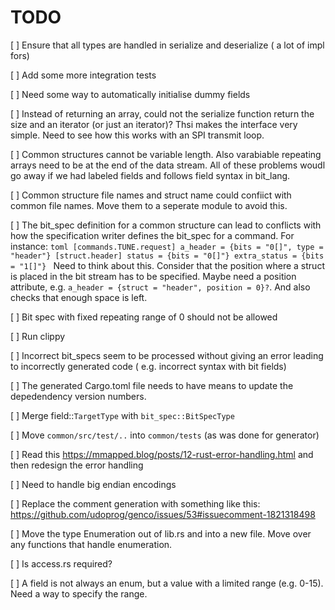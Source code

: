   # TODO

 

  [ ] Ensure that all types are handled in serialize and deserialize ( a lot of impl fors)

  [ ] Add some more integration tests

  [ ] Need some way to automatically initialise dummy fields 

  [ ] Instead of returning  an array, could not the serialize function return the size and an iterator (or just an iterator)? Thsi makes the interface very simple. Need to see how this works with an SPI transmit  loop. 

  [ ] Common structures cannot be variable length. Also varabiable repeating arrays need to be at the end of 
    the data stream. All of these problems woudl go away if we had labeled fields and follows field syntax
    in bit_lang.

  [ ] Common structure file names and struct name could confiict with common file names.
    Move them to a seperate module to avoid this.

  [ ] The bit_spec definition for a common structure can lead to conflicts  with how the specification writer
    defines the bit_spec for a command. For instance:
    ```toml
        [commands.TUNE.request]
        a_header = {bits = "0[]", type = "header"}
        [struct.header]
        status = {bits = "0[]"}
        extra_status = {bits = "1[]"}
    ```
    Need to think about this. Consider that the position where a struct is placed in the bit stream
    has to be specified. Maybe need a position  attribute, e.g. `a_header = {struct = "header", position = 0}?`.
    And also checks that enough space is left.
  
  [ ] Bit spec with fixed repeating range of 0 should not be allowed   
  
  [ ] Run clippy
  
  [ ] Incorrect bit_specs seem to be processed without giving an error leading to incorrectly generated code
    ( e.g. incorrect syntax with bit fields)
  
  [ ] The generated Cargo.toml file needs to have means to update the depedendency version numbers.
  
  [ ] Merge field::`TargetType` with `bit_spec::BitSpecType`
  
   [ ] Move `common/src/test/..` into `common/tests` (as was done for generator)
  
   [ ] Read this  https://mmapped.blog/posts/12-rust-error-handling.html and then redesign the error handling
  
   [ ] Need to handle big endian encodings
  
   [ ] Replace the comment generation with something like this:  https://github.com/udoprog/genco/issues/53#issuecomment-1821318498
  
   [ ] Move the type Enumeration out of lib.rs and into a new file. Move over any functions that handle enumeration.
  
   [ ] Is access.rs required?
  
   [ ] A field is not always an enum, but a value with a limited range (e.g. 0-15). Need a way to specify the range.
